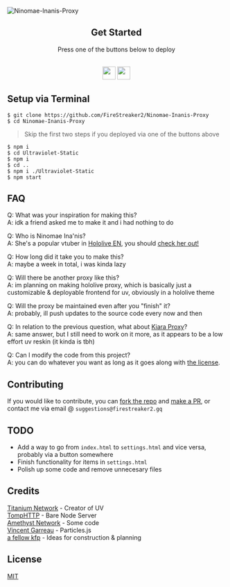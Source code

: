 

![Ninomae-Inanis-Proxy](https://socialify.git.ci/FireStreaker2/Ninomae-Inanis-Proxy/image?description=1&font=Raleway&forks=1&issues=1&logo=https%3A%2F%2Ffirestreaker2.gq%2Ftako.png&owner=1&pattern=Charlie%20Brown&pulls=1&stargazers=1&theme=Dark)

</div>

<div align="center">
         <h2>Get Started</h2>
         <a>Press one of the buttons below to deploy</a>
         <br>
         <br>
               
<a href="https://replit.com/new/github/FireStreaker2/Ninomae-Inanis-Proxy"><img height="30px" src="https://amethystnetwork-dev.github.io/assets/replit.svg"><img></a>
<a href="https://app.koyeb.com/deploy?type=git&repository=github.com/FireStreaker2/Ninomae-Inanis-Proxy&branch=main&name=Ina-Proxy"><img height="30px" src="https://img.shields.io/badge/koyeb-121212.svg?style=for-the-badge&logo=koyeb&logoColor=87fcc4"><img></a>
</div>

## Setup via Terminal
```
$ git clone https://github.com/FireStreaker2/Ninomae-Inanis-Proxy
$ cd Ninomae-Inanis-Proxy
```
> Skip the first two steps if you deployed via one of the buttons above
```
$ npm i
$ cd Ultraviolet-Static
$ npm i
$ cd ..
$ npm i ./Ultraviolet-Static
$ npm start
```

## FAQ
Q: What was your inspiration for making this? </br>
A: idk a friend asked me to make it and i had nothing to do

Q: Who is Ninomae Ina'nis? </br>
A: She's a popular vtuber in <a href='https://www.youtube.com/@hololiveEnglish'>Hololive EN</a>, you should <a href='https://www.youtube.com/@NinomaeInanis'>check her out!</a>

Q: How long did it take you to make this? </br>
A: maybe a week in total, i was kinda lazy

Q: Will there be another proxy like this? </br>
A: im planning on making hololive proxy, which is basically just a customizable & deployable frontend for uv, obviously in a hololive theme

Q: Will the proxy be maintained even after you "finish" it? </br>
A: probably, ill push updates to the source code every now and then

Q: In relation to the previous question, what about <a href="https://github.com/FireStreaker2/Takanashi-Kiara-Proxy">Kiara Proxy</a>? </br>
A: same answer, but I still need to work on it more, as it appears to be a low effort uv reskin (it kinda is tbh)

Q: Can I modify the code from this project? </br>
A: you can do whatever you want as long as it goes along with <a href="https://github.com/FireStreaker2/Ninomae-Inanis-Proxy/blob/main/LICENSE">the license</a>.

## Contributing
If you would like to contribute, you can <a href='https://github.com/FireStreaker2/Ninomae-Inanis-Proxy/fork'>fork the repo</a> and <a href='https://github.com/FireStreaker2/Ninomae-Inanis-Proxy/compare'>make a PR</a>, or contact me via email @ ``suggestions@firestreaker2.gq``

## TODO
* Add a way to go from ``index.html`` to ``settings.html`` and vice versa, probably via a button somewhere
* Finish functionality for items in ``settings.html``
* Polish up some code and remove unnecesary files

## Credits

[Titanium Network](https://github.com/titaniumnetwork-dev) - Creator of UV 
</br>
[TompHTTP](https://github.com/tomphttp) - Bare Node Server
</br>
[Amethyst Network](https://github.com/amethystnetwork-dev) - Some code
</br>
[Vincent Garreau](https://github.com/VincentGarreau/particles.js) - Particles.js
</br>
[a fellow kfp](https://reddit.com/u/takanashikiara) - Ideas for construction & planning 
</div>

## License

[MIT](https://github.com/FireStreaker2/Ninomae-Inanis-Proxy/blob/main/LICENSE)


